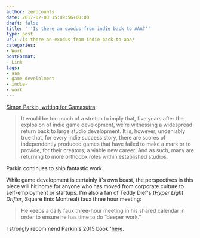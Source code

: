 ```yaml
---
author: zerocounts
date: 2017-02-03 15:09:56+00:00
draft: false
title: '''Is there an exodus from indie back to AAA?'''
type: post
url: /is-there-an-exodus-from-indie-back-to-aaa/
categories:
- Work
postFormat:
- Link
tags:
- aaa
- game develolment
- indie-
- work
---
```


[Simon Parkin, writing for Gamasutra](http://www.gamasutra.com/view/news/289945/Is_there_an_exodus_from_indie_back_to_AAA.php):


<blockquote>It would be too much of a stretch to imply that, five years after the explosion of indie game development, we’re witnessing a widespread return back to large studio development. It is, however, undeniably true that, for every indie success story, there are scores of independently produced games that have failed to make a mark or to provide, for their creators, a viable new career. And as such, many are returning to more orthodox roles within established studios.</blockquote>


Parkin continues to ship fantastic work.

While game development is certainly it's own beast, the perspectives in this piece will hit home for anyone who has moved from corporate culture to self-employment or startups. I'm also a fan of Teddy Dief's (_Hyper Light Drifter_, Square Enix Montreal) faux three hour meeting:


<blockquote>He keeps a daily faux three-hour meeting in his shared calendar in order to ensure he has time to do “deeper work.”</blockquote>


I strongly recommend Parkin's 2015 book '[here](https://www.zerocounts.net/2017/01/07/death-by-video-game-and-inside/).
